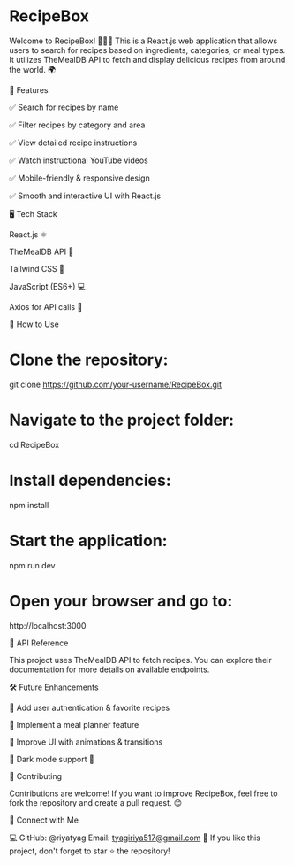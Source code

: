 # RecipeBox

Welcome to RecipeBox! 🍕🍔🥗 This is a React.js web application that allows users to search for recipes based on ingredients, categories, or meal types. It utilizes TheMealDB API to fetch and display delicious recipes from around the world. 🌍

🚀 Features

✅ Search for recipes by name

✅ Filter recipes by category and area 

✅ View detailed recipe instructions 

✅ Watch instructional YouTube videos 

✅ Mobile-friendly & responsive design 

✅ Smooth and interactive UI with React.js 

🖥️ Tech Stack

 React.js ⚛️

 TheMealDB API 🍲

 Tailwind CSS 🎨

 JavaScript (ES6+) 💻

 Axios for API calls 🔗

🎯 How to Use

# Clone the repository:

git clone https://github.com/your-username/RecipeBox.git

# Navigate to the project folder:

cd RecipeBox

# Install dependencies:

npm install

# Start the application:

npm run dev

# Open your browser and go to:

http://localhost:3000

📌 API Reference

This project uses TheMealDB API to fetch recipes. You can explore their documentation for more details on available endpoints.

🛠️ Future Enhancements

🚀 Add user authentication & favorite recipes

🚀 Implement a meal planner feature

🚀 Improve UI with animations & transitions

🚀 Dark mode support 🌙

🤝 Contributing

Contributions are welcome! If you want to improve RecipeBox, feel free to fork the repository and create a pull request. 😊

📢 Connect with Me

💻 GitHub: @riyatyag   Email: tyagiriya517@gmail.com
🌟 If you like this project, don't forget to star ⭐ the repository!

